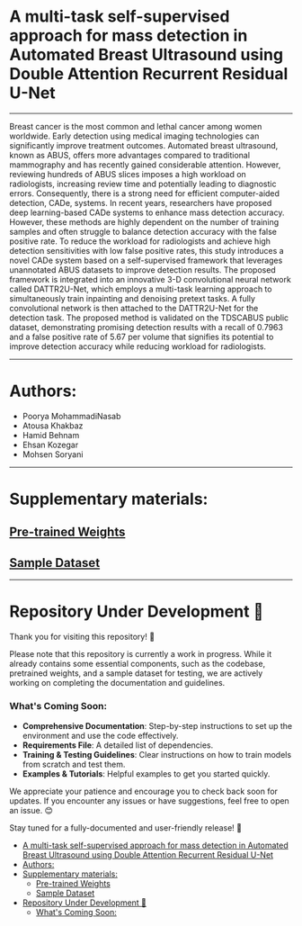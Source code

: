 # A multi-task self-supervised approach for mass detection in Automated Breast Ultrasound using Double Attention Recurrent Residual U-Net

___

Breast cancer is the most common and lethal cancer among women worldwide. Early detection using medical imaging technologies can significantly improve treatment outcomes. Automated breast ultrasound, known as ABUS, offers more advantages compared to traditional mammography and has recently gained considerable attention. However, reviewing hundreds of ABUS slices imposes a high workload on radiologists, increasing review time and potentially leading to diagnostic errors. Consequently, there is a strong need for efficient computer-aided detection, CADe, systems. In recent years, researchers have proposed deep learning-based CADe systems to enhance mass detection accuracy. However, these methods are highly dependent on the number of training samples and often struggle to balance detection accuracy with the false positive rate. To reduce the workload for radiologists and achieve high detection sensitivities with low false positive rates, this study introduces a novel CADe system based on a self-supervised framework that leverages unannotated ABUS datasets to improve detection results. The proposed framework is integrated into an innovative 3-D convolutional neural network called DATTR2U-Net, which employs a multi-task learning approach to simultaneously train inpainting and denoising pretext tasks. A fully convolutional network is then attached to the DATTR2U-Net for the detection task. The proposed method is validated on the TDSCABUS public dataset, demonstrating promising detection results with a recall of 0.7963 and a false positive rate of 5.67 per volume that signifies its potential to improve detection accuracy while reducing workload for radiologists.

___

# Authors:
- Poorya MohammadiNasab
- Atousa Khakbaz
- Hamid Behnam
- Ehsan Kozegar
- Mohsen Soryani
  
___

# Supplementary materials:
## [Pre-trained Weights](https://drive.google.com/drive/folders/14XkuninPXx0IlDigjaMjILmb-pzdbxnb?usp=sharing)
## [Sample Dataset](https://drive.google.com/drive/folders/1M_A50q3utWUuO2PY4ugNSMbaa82JEFvE?usp=sharing)

____

# Repository Under Development 🚧  

Thank you for visiting this repository! 🚀  

Please note that this repository is currently a work in progress. While it already contains some essential components, such as the codebase, pretrained weights, and a sample dataset for testing, we are actively working on completing the documentation and guidelines.  

### What's Coming Soon:  
- **Comprehensive Documentation**: Step-by-step instructions to set up the environment and use the code effectively.  
- **Requirements File**: A detailed list of dependencies.  
- **Training & Testing Guidelines**: Clear instructions on how to train models from scratch and test them.  
- **Examples & Tutorials**: Helpful examples to get you started quickly.  

We appreciate your patience and encourage you to check back soon for updates. If you encounter any issues or have suggestions, feel free to open an issue. 😊  

Stay tuned for a fully-documented and user-friendly release! 🚀
<!-- @import "[TOC]" {cmd="toc" depthFrom=1 depthTo=6 orderedList=false} -->

<!-- code_chunk_output -->

- [A multi-task self-supervised approach for mass detection in Automated Breast Ultrasound using Double Attention Recurrent Residual U-Net](#a-multi-task-self-supervised-approach-for-mass-detection-in-automated-breast-ultrasound-using-double-attention-recurrent-residual-u-net)
- [Authors:](#authors)
- [Supplementary materials:](#supplementary-materials)
  - [Pre-trained Weights](#pre-trained-weightshttpsdrivegooglecomdrivefolders14xkuninpxx0ildigjamjilmb-pzdbxnbuspsharing)
  - [Sample Dataset](#sample-datasethttpsdrivegooglecomdrivefolders1m_a50q3utwuuo2py4ugnsmbaa82jefveuspsharing)
- [Repository Under Development 🚧](#repository-under-development-)
    - [What's Coming Soon:](#whats-coming-soon)

<!-- /code_chunk_output -->

